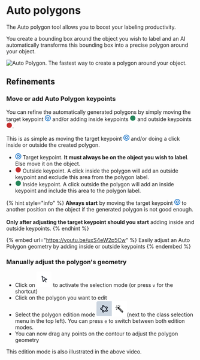 # Auto polygons

The Auto polygon tool allows you to boost your labeling productivity.

You create a bounding box around the object you wish to label and an AI automatically transforms this bounding box into a precise polygon around your object.

![Auto Polygon. The fastest way to create a polygon around your object.](../../.gitbook/assets/output.gif)

## Refinements

### Move or add Auto Polygon keypoints

You can refine the automatically generated polygons by simply moving the target keypoint ![](<../../.gitbook/assets/Type=target, Size=16px.png>) and/or adding inside keypoints ![](<../../.gitbook/assets/Type=inside, Size=16px.png>) and outside keypoints ![](<../../.gitbook/assets/Type=outside, Size=16px.png>).

This is as simple as moving the target keypoint ![](<../../.gitbook/assets/Type=target, Size=16px.png>) and/or doing a click inside or outside the created polygon.

* ![](<../../.gitbook/assets/Type=target, Size=16px.png>) Target keypoint. **It must always be on the object you wish to label**. Else move it on the object.
* ![](<../../.gitbook/assets/Type=outside, Size=16px.png>) Outside keypoint. A click inside the polygon will add an outside keypoint and exclude this area from the polygon label.
* ![](<../../.gitbook/assets/Type=inside, Size=16px.png>) Inside keypoint. A click outside the polygon will add an inside keypoint and include this area to the polygon label.

{% hint style="info" %}
**Always start** by moving the target keypoint ![](<../../.gitbook/assets/Type=target, Size=16px.png>) to another position on the object if the generated polygon is not good enough.\
\
**Only after adjusting the target keypoint should you start** adding inside and outside keypoints.
{% endhint %}

{% embed url="https://youtu.be/uxS4eW2p5Cw" %}
Easily adjust an Auto Polygon geometry by adding inside or outside keypoints
{% endembed %}

### Manually adjust the polygon's geometry

* Click on ![](../../.gitbook/assets/Button.png) to activate the selection mode (or press `v` for the shortcut)
* Click on the polygon you want to edit
* Select the polygon edition mode ![](<../../.gitbook/assets/Toggle Button Edit.png>)(next to the class selection menu in the top left). You can press  `e` to switch between both edition modes.
* You can now drag any points on the contour to adjust the polygon geometry

This edition mode is also illustrated in the above video.
